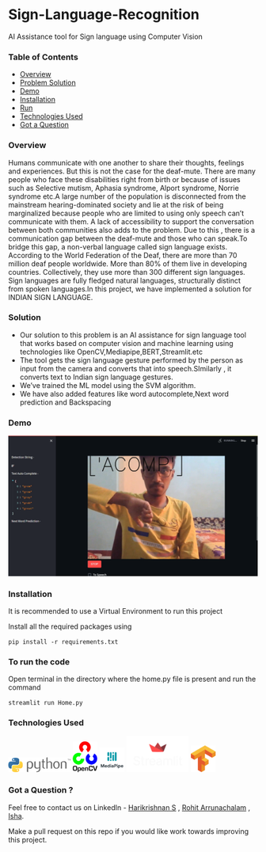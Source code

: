 # Sign-Language-Recognition
AI Assistance tool for Sign language using Computer Vision
### Table of Contents  
- [Overview](#Overview)  
- [Problem Solution](#Problem%Solution) 
- [Demo](#Demo) 
- [Installation](#Installation) 
- [Run](#Run) 
- [Technologies Used](#Technologies%Used) 
- [Got a Question](#Got%a%Question%?) 



### Overview
Humans communicate with one another to share their thoughts, feelings and experiences. But this is not the case for the deaf-mute. There are many people who face these disabilities right from birth or because of issues such as Selective mutism, Aphasia syndrome, Alport syndrome, Norrie syndrome etc.A large number of the population is disconnected from the mainstream hearing-dominated society and lie at the risk of being marginalized because people who are limited to using only speech can’t communicate with them. A lack of accessibility to support the conversation between both communities also adds to the problem. Due to this , there is a communication gap between the deaf-mute and those who can speak.To bridge this gap, a non-verbal language called sign language exists. According to the World Federation of the Deaf, there are more than 70 million deaf people worldwide. More than 80% of them live in developing countries. Collectively, they use more than 300 different sign languages. Sign languages are fully fledged natural languages, structurally distinct from spoken languages.In this project, we have implemented a solution for INDIAN SIGN LANGUAGE.


### Solution
- Our solution to this problem is an AI assistance for sign language tool that works based on computer vision and machine learning using technologies like OpenCV,Mediapipe,BERT,Streamlit.etc
- The tool gets the sign language gesture performed by the person as input from the camera and converts that into speech.SImilarly , it converts text to Indian sign language gestures.
- We’ve trained the ML model using the SVM algorithm.
- We have also added features like word autocomplete,Next word prediction and Backspacing

### Demo
![](https://github.com/harikrish-s/Sign-Language-Recognition/blob/main/demo/demo-pic.png)

### Installation

It is recommended to use a Virtual Environment to run this project

Install all the required packages using
```
pip install -r requirements.txt
```
### To run the code

Open terminal in the directory where the home.py file is present and run the command
```
streamlit run Home.py
```

### Technologies Used


<img src="https://github.com/harikrish-s/Sign-Language-Recognition/blob/main/demo/py-logo.png" width=25% height=25%> 
<img src="https://github.com/harikrish-s/Sign-Language-Recognition/blob/main/demo/openCV-logo.png" width=10% height=10%>
<img src="https://github.com/harikrish-s/Sign-Language-Recognition/blob/main/demo/mediapipe-logo.jpeg" width=10% height=10%>
<img src="https://github.com/harikrish-s/Sign-Language-Recognition/blob/main/demo/st-logo.png" width=25% height=25%>
<img src="https://github.com/harikrish-s/Sign-Language-Recognition/blob/main/demo/tf-logo.png" width=10% height=10%>



### Got a Question ?

Feel free to contact us on LinkedIn - [Harikrishnan S](https://www.linkedin.com/in/harikrishnan-s-580461214/) , [Rohit Arrunachalam](https://www.linkedin.com/in/rohitarrunachalam/) , [Isha](https://www.linkedin.com/in/isha-reddy-vaka-1457a9228/).

Make a pull request on this repo if you would like work towards improving this project.

